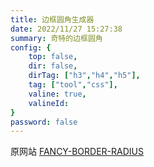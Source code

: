 ```yaml
---
title: 边框圆角生成器
date: 2022/11/27 15:27:38
summary: 奇特的边框圆角
config: {
    top: false,
    dir: false,
    dirTag: ["h3","h4","h5"],
    tag: ["tool","css"],
    valine: true,
    valineId: 
}
password: false
---
```


原网站 [FANCY-BORDER-RADIUS](https://9elements.github.io/fancy-border-radius)

<views-tools-FancyBorderRadius />